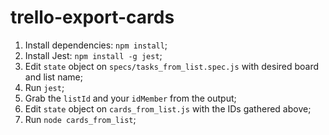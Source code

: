 # trello-export-cards

1. Install dependencies: `npm install`;
1. Install Jest: `npm install -g jest`;
1. Edit `state` object on `specs/tasks_from_list.spec.js` with desired board and list name;
1. Run `jest`;
1. Grab the `listId` and your `idMember` from the output;
1. Edit `state` object on `cards_from_list.js` with the IDs gathered above;
1. Run `node cards_from_list`;
